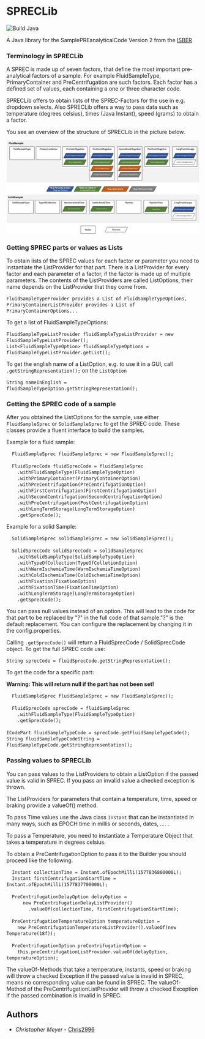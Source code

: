 # SPRECLib

![Build Java](https://github.com/Chris2996/SPRECLib/workflows/Build%20Java/badge.svg)

A Java library for the SamplePREanalyticalCode Version 2 from the [ISBER](https://www.isber.org/page/SPREC?&hhsearchterms=%22sprec%22)


### Terminology in SPRECLib
A SPREC is made up of seven factors, that define the most important pre-analytical factors of a sample. For example FluidSampleType, PrimaryContainer and PreCentrifugation are such factors. Each factor has a defined set of values, each containing a one or three character code. 

SPRECLib offers to obtain lists of the SPREC-Factors for the use in e.g. dropdown selects. Also SPRECLib offers a way to pass data such as temperature (degrees celsius), times (Java Instant), speed (grams) to obtain a factor.

You see an overview of the structure of SPRECLib in the picture below.

![](readmeImages/sprecOverview.png)

### Getting SPREC parts or values as Lists

To obtain lists of the SPREC values for each factor or parameter you need to instantiate the ListProvider for that part. There is a ListProvider for every factor and each parameter of a factor, if the factor is made up of multiple parameters. The contents of the ListProviders are called ListOptions, their name depends on the ListProvider that they come from.

```
FluidSampleTypeProvider provides a List of FluidSampleTypeOptions, PrimaryContainerListProvider provides a List of PrimaryContainerOptions...
```

To get a list of FluidSampleTypeOptions:

```
FluidSampleTypeListProvider fluidSampleTypeListProvider = new FluidSampleTypeListProvider();
List<FluidSampleTypeOption> fluidSampleTypeOptions = fluidSampleTypeListProvider.getList();
```

To get the english name of a ListOption, e.g. to use it in a GUI, call ```.getStringRepresentation();``` on the ```ListOption```

```
String nameInEnglish = fluidSampleTypeOption.getStringRepresentation();
```

### Getting the SPREC code of a sample

After you obtained the ListOptions for the sample, use either ```FluidSampleSprec``` or ```SolidSampleSprec``` to get the SPREC code. These classes provide a fluent interface to build the samples.

Example for a fluid sample:

```
  FluidSampleSprec fluidSampleSprec = new FluidSampleSprec();
  
  FluidSprecCode fluidSprecCode = fluidSampleSprec
    .withFluidSampleType(FluidSampleTypeOption)
    .withPrimaryContainer(PrimaryContainerOption)
    .withPreCentrifugation(PreCentrifugationOption)
    .withFirstCentrifugation(FirstCentrifugationOption)
    .withSecondCentrifugation(SecondCentrifugationOption)
    .withPreCentrifugation(PostCentrifugationOption)
    .withLongTermStorage(LongTermStorageOption)
    .getSprecCode();
```


Example for a solid Sample:
```
  SolidSampleSprec solidSampleSprec = new SolidSampleSprec();

  SolidSprecCode solidSprecCode = solidSampleSprec
    .withSolidSampleType(SolidSampleTypeOption)
    .withTypeOfCollection(TypeOfColletionOption)
    .withWarmIschemiaTime(WarmIschemiaTimeOption)
    .withColdIschemiaTime(ColdIschemiaTimeOption)
    .withFixation(FixationOption)
    .withFixationTime(FixationTimeOption)
    .withLongTermStorage(LongTermStorageOption)
    .getSprecCode();
```

You can pass null values instead of an option. This will lead to the code for that part to be replaced by "?" in the full code of that sample."?" is the default replacement. You can configure the replacement by changing it in the config.properties.


Calling ```.getSprecCode()``` will return a FluidSprecCode / SolidSprecCode object. To get the full SPREC code use:
```
String sprecCode = fluidSprecCode.getStringRepresentation();
```

To get the code for a specific part:
<p>
  
**Warning: This will return null if the part has not been set!** 

```
  FluidSampleSprec fluidSampleSprec = new FluidSampleSprec();
  
  FluidSprecCode sprecCode = fluidSampleSprec
    .withFluidSampleType(FluidSampleTypeOption)
    .getSprecCode();

ICodePart fluidSampleTypeCode = sprecCode.getFluidSampleTypeCode();
String fluidSampleTypeCodeString = fluidSampleTypeCode.getStringRepresentation();
```

### Passing values to SPRECLib

You can pass values to the ListProviders to obtain a ListOption if the passed value is valid in SPREC. If you pass an invalid value a checked exception is thrown.

The ListProviders for parameters that contain a temperature, time, speed or braking provide a valueOf() method.

To pass Time values use the Java class ```Instant``` that can be instantiated in many ways, such as EPOCH time in millis or seconds, dates, .... . 

To pass a Temperature, you need to instantiate a Temperature Object that takes a temperature in degrees celsius.  

To obtain a PreCentrifugationOption to pass it to the Builder you should proceed like the following.

```
  Instant collectionTime = Instant.ofEpochMilli(1577836800000L);
  Instant firstCentrifugationStartTime = Instant.ofEpochMilli(1577837700000L);

  PreCentrifugationDelayOption delayOption =
      new PreCentrifugationDelayListProvider()
        .valueOf(collectionTime, firstCentrifugationStartTime);

  PreCentrifugationTemperatureOption temperatureOption =
    new PreCentrifugationTemperatureListProvider().valueOf(new Temperature(18f));

  PreCentrifugationOption preCentrifugationOption =
    this.preCentrifugationListProvider.valueOf(delayOption, temperatureOption);

```
The valueOf-Methods that take a temperature, instants, speed or braking will throw a checked Exception if the passed value is invalid in SPREC, means no corresponding value can be found in SPREC.
The valueOf-Method of the PreCentrifugationListProvider will throw a checked Exception if the passed combination is invalid in SPREC.

## Authors

* *Christopher Meyer* - [Chris2996](https://github.com/chris2996)
